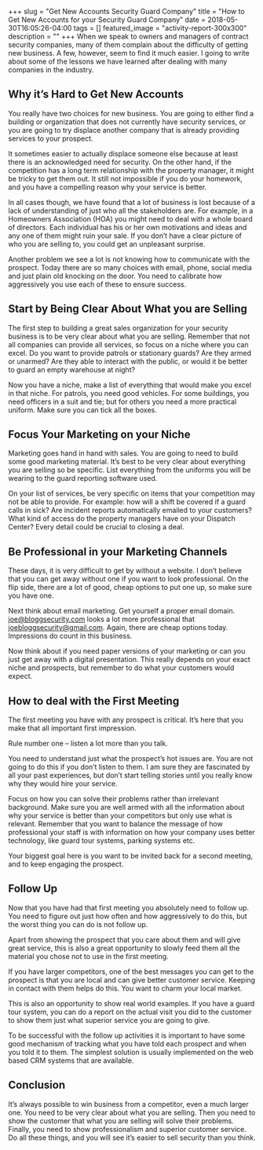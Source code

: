 +++
slug = "Get New Accounts Security Guard Company"
title =  "How to Get New Accounts for your Security Guard Company"
date = 2018-05-30T16:05:26-04:00
tags = []
featured_image = "activity-report-300x300"
description = ""
+++
When we speak to owners and managers of contract security companies, many of them complain about the difficulty of getting new business.  A few, however, seem to find it much easier. I going to write about some of the lessons we have learned after dealing with many companies in the industry.

## Why it’s Hard to Get New Accounts

You really have two choices for new business.  You are going to either find a building or organization that does not currently have security services, or you are going to try displace another company that is already providing services to your prospect.  

It sometimes easier to actually displace someone else because at least there is an acknowledged need for security.  On the other hand, if the competition has a long term relationship with the property manager, it might be tricky to get them out.  It still not impossible if you do your homework, and you have a compelling reason why your service is better.



In all cases though, we have found that a lot of business is lost because of a lack of understanding of just who all the stakeholders are.  For example, in a Homeowners Association (HOA) you might need to deal with a whole board of directors. Each individual has his or her own motivations and ideas and any one of them might ruin your sale.  If you don’t have a clear picture of who you are selling to, you could get an unpleasant surprise.



Another problem we see a lot is not knowing how to communicate with the prospect.  Today there are so many choices with email, phone, social media and just plain old knocking on the door.  You need to calibrate how aggressively you use each of these to ensure success.

## Start by Being Clear About What you are Selling
The first step to building a great sales organization for your security business is to be very clear about what you are selling.  Remember that not all companies can provide all services, so focus on a niche where you can excel. Do you want to provide patrols or stationary guards?  Are they armed or unarmed? Are they able to interact with the public, or would it be better to guard an empty warehouse at night?



Now you have a niche, make a list of everything that would make you excel in that niche.  For patrols, you need good vehicles. For some buildings, you need officers in a suit and tie; but for others you need a more practical uniform.  Make sure you can tick all the boxes.

## Focus Your Marketing on your  Niche
Marketing goes hand in hand with sales.  You are going to need to build some good marketing material.  It’s best to be very clear about everything you are selling so be specific.  List everything from the uniforms you will be wearing to the guard reporting software used.



On your list of services, be very specific on items that your competition may not be able to provide.  For example: how will a shift be covered if a guard calls in sick? Are incident reports automatically emailed to your customers? What kind of access do the property managers have on your Dispatch Center? Every detail could be crucial to closing a deal.

## Be Professional in your Marketing Channels
These days, it is very difficult to get by without a website.  I don’t believe that you can get away without one if you want to look professional.  On the flip side, there are a lot of good, cheap options to put one up, so make sure you have one.


Next think about email marketing.  Get yourself a proper email domain.  joe@bloggsecurity.com looks a lot more professional that joebloggsecurity@gmail.com.  Again, there are cheap options today.  Impressions do count in this business.



Now think about if you need paper versions of your marketing or can you just get away with a digital presentation.  This really depends on your exact niche and prospects, but remember to do what your customers would expect.

## How to deal with the First Meeting
The first meeting you have with any prospect is critical.  It’s here that you make that all important first impression.   



Rule number one – listen a lot more than you talk.



You need to understand just what the prospect’s hot issues are.  You are not going to do this if you don’t listen to them. I am sure they are fascinated by all your past experiences, but don’t start telling stories until you really know why they would hire your service.



Focus on how you can solve their problems rather than irrelevant background.  Make sure you are well armed with all the information about why your service is better than your competitors but only use what is relevant.  Remember that you want to balance the message of how professional your staff is with information on how your company uses better technology, like guard tour systems, parking systems etc.



Your biggest goal here is you want to be invited back for a second meeting, and to keep engaging the prospect.

## Follow Up
Now that you have had that first meeting you absolutely need to follow up.  You need to figure out just how often and how aggressively to do this, but the worst thing you can do is not follow up.



Apart from showing the prospect that you care about them and will give great service, this is also a great opportunity to slowly feed them all the material you chose not to use in the first meeting.



If you have larger competitors, one of the best messages you can get to the prospect is that you are local and can give better customer service.  Keeping in contact with them helps do this. You want to charm your local market.



This is also an opportunity to show real world examples.  If you have a guard tour system, you can do a report on the actual visit you did to the customer to show them just what superior service you are going to give.



To be successful with the follow up activities it is important to have some good mechanism of tracking what you have told each prospect and when you told it to them.  The simplest solution is usually implemented on the web based CRM systems that are available.

## Conclusion
It’s always possible to win business from a competitor, even a much larger one.  You need to be very clear about what you are selling. Then you need to show the customer that what you are selling will solve their problems.  Finally, you need to show professionalism and superior customer service. Do all these things, and you will see it’s easier to sell security than you think.
